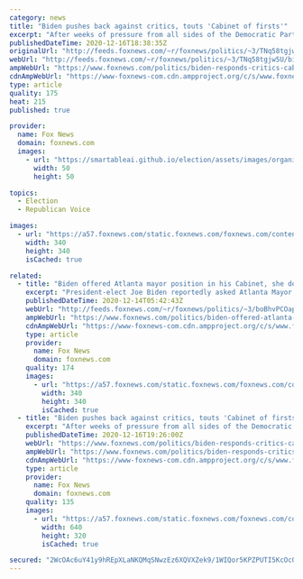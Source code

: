 ```yaml
---
category: news
title: "Biden pushes back against critics, touts 'Cabinet of firsts'"
excerpt: "After weeks of pressure from all sides of the Democratic Party’s vast coalition over the makeup of his incoming administration, President-elect Joe Biden on Wednesday pushed back against his critics as he made another history-making Cabinet nomination."
publishedDateTime: 2020-12-16T18:38:35Z
originalUrl: "http://feeds.foxnews.com/~r/foxnews/politics/~3/TNq58tgjw5U/biden-responds-critics-cabinet-picks"
webUrl: "http://feeds.foxnews.com/~r/foxnews/politics/~3/TNq58tgjw5U/biden-responds-critics-cabinet-picks"
ampWebUrl: "https://www.foxnews.com/politics/biden-responds-critics-cabinet-picks.amp"
cdnAmpWebUrl: "https://www-foxnews-com.cdn.ampproject.org/c/s/www.foxnews.com/politics/biden-responds-critics-cabinet-picks.amp"
type: article
quality: 175
heat: 215
published: true

provider:
  name: Fox News
  domain: foxnews.com
  images:
    - url: "https://smartableai.github.io/election/assets/images/organizations/foxnews.com-50x50.jpg"
      width: 50
      height: 50

topics:
  - Election
  - Republican Voice

images:
  - url: "https://a57.foxnews.com/static.foxnews.com/foxnews.com/content/uploads/2019/03/340/340/PaulSteinhauser.jpg?ve=1&tl=1"
    width: 340
    height: 340
    isCached: true

related:
  - title: "Biden offered Atlanta mayor position in his Cabinet, she declined: report"
    excerpt: "President-elect Joe Biden reportedly asked Atlanta Mayor Keisha Lance Bottoms to serve in his Cabinet, but the Democrat turned down the offer."
    publishedDateTime: 2020-12-14T05:42:43Z
    webUrl: "http://feeds.foxnews.com/~r/foxnews/politics/~3/boBhvPCOapY/biden-offered-atlanta-mayor-position-in-his-cabinet-she-declined-report"
    ampWebUrl: "https://www.foxnews.com/politics/biden-offered-atlanta-mayor-position-in-his-cabinet-she-declined-report.amp"
    cdnAmpWebUrl: "https://www-foxnews-com.cdn.ampproject.org/c/s/www.foxnews.com/politics/biden-offered-atlanta-mayor-position-in-his-cabinet-she-declined-report.amp"
    type: article
    provider:
      name: Fox News
      domain: foxnews.com
    quality: 174
    images:
      - url: "https://a57.foxnews.com/static.foxnews.com/foxnews.com/content/uploads/2018/09/340/340/demarche.jpg?ve=1&tl=1"
        width: 340
        height: 340
        isCached: true
  - title: "Biden pushes back against critics, touts 'Cabinet of firsts'"
    excerpt: "After weeks of pressure from all sides of the Democratic Party’s vast coalition over the makeup of his incoming administration, President-elect Joe Biden on Wednesday pushed back against his critics as he made another history-making Cabinet nomination."
    publishedDateTime: 2020-12-16T19:26:00Z
    webUrl: "https://www.foxnews.com/politics/biden-responds-critics-cabinet-picks"
    ampWebUrl: "https://www.foxnews.com/politics/biden-responds-critics-cabinet-picks.amp"
    cdnAmpWebUrl: "https://www-foxnews-com.cdn.ampproject.org/c/s/www.foxnews.com/politics/biden-responds-critics-cabinet-picks.amp"
    type: article
    provider:
      name: Fox News
      domain: foxnews.com
    quality: 135
    images:
      - url: "https://a57.foxnews.com/static.foxnews.com/foxnews.com/content/uploads/2020/12/640/320/8d0ac08f-AP20351645750460-e1608142820899.jpg?ve=1&tl=1"
        width: 640
        height: 320
        isCached: true

secured: "2WcOAc6uY41y9hREpXLaNKQMqSNwzEz6XQVXZek9/1WIQor5KPZPUTI5KcOcQCl0PydyN5CT3SnympknziQ4/oKDgl1qS6Op14aU+n3dlGxEXmZAB1A8UfIw+ZMJfuEedfv60Rfh3AAkrQyOIN7Zsy/NAgZ1CTSdFB7CuMXUs+Dn0y3pNYDNwGryt7+Azl/Pf641uIzLsC0z7gTFkAKD/LNdQCZ/xGltLKgEQmJmnbZWyUmlYy5Hg5Caml9RE7Wq5TWti1hka43CWH+c8dfI/eKyGuzzfWEyU+eQ1kFQoEcpGbBFCUBVe4+2E5L24JCgmfjpA4JKsMC/dskbboCbac/LK4OPtM8SpvYoLORqqvg=;s4x0xDghxJXXW4Ida6MuWA=="
---
```


